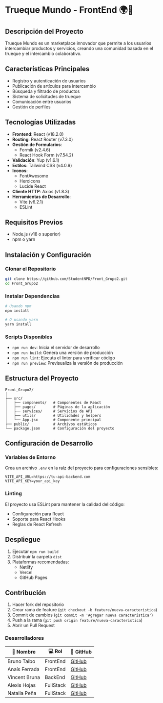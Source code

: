 # Trueque Mundo - FrontEnd 🌍🤝

## Descripción del Proyecto

Trueque Mundo es un marketplace innovador que permite a los usuarios intercambiar productos y servicios, creando una comunidad basada en el trueque y el intercambio colaborativo.

## Características Principales

- Registro y autenticación de usuarios
- Publicación de artículos para intercambio
- Búsqueda y filtrado de productos
- Sistema de solicitudes de trueque
- Comunicación entre usuarios
- Gestión de perfiles

## Tecnologías Utilizadas

- **Frontend**: React (v18.2.0)
- **Routing**: React Router (v7.3.0)
- **Gestión de Formularios**:
  - Formik (v2.4.6)
  - React Hook Form (v7.54.2)
- **Validación**: Yup (v1.6.1)
- **Estilos**: Tailwind CSS (v4.0.9)
- **Iconos**:
  - FontAwesome
  - Heroicons
  - Lucide React
- **Cliente HTTP**: Axios (v1.8.3)
- **Herramientas de Desarrollo**:
  - Vite (v6.2.1)
  - ESLint

## Requisitos Previos

- Node.js (v18 o superior)
- npm o yarn

## Instalación y Configuración

### Clonar el Repositorio

```bash
git clone https://github.com/StudentNPD/Front_Grupo2.git
cd Front_Grupo2
```

### Instalar Dependencias

```bash
# Usando npm
npm install

# O usando yarn
yarn install
```

### Scripts Disponibles

- `npm run dev`: Inicia el servidor de desarrollo
- `npm run build`: Genera una versión de producción
- `npm run lint`: Ejecuta el linter para verificar código
- `npm run preview`: Previsualiza la versión de producción

## Estructura del Proyecto

```
Front_Grupo2/
│
├── src/
│   ├── components/   # Componentes de React
│   ├── pages/        # Páginas de la aplicación
│   ├── services/     # Servicios de API
│   ├── utils/        # Utilidades y helpers
│   └── App.jsx       # Componente principal
├── public/           # Archivos estáticos
└── package.json      # Configuración del proyecto
```

## Configuración de Desarrollo

### Variables de Entorno

Crea un archivo `.env` en la raíz del proyecto para configuraciones sensibles:

```
VITE_API_URL=https://tu-api-backend.com
VITE_API_KEY=your_api_key
```

### Linting

El proyecto usa ESLint para mantener la calidad del código:

- Configuración para React
- Soporte para React Hooks
- Reglas de React Refresh

## Despliegue

1. Ejecutar `npm run build`
2. Distribuir la carpeta `dist`
3. Plataformas recomendadas:
   - Netlify
   - Vercel
   - GitHub Pages

## Contribución

1. Hacer fork del repositorio
2. Crear rama de feature (`git checkout -b feature/nueva-caracteristica`)
3. Commit de cambios (`git commit -m 'Agregar nueva característica'`)
4. Push a la rama (`git push origin feature/nueva-caracteristica`)
5. Abrir un Pull Request


### Desarrolladores
| 👤 Nombre | 💻 Rol | 🔗 GitHub |
| --------------------- | -------- | -------------------------------------------- |
| Bruno Taibo                | FrontEnd | [GitHub](https://github.com/BrunoTA278) |
| Anaís Ferrada | FrontEnd   | [GitHub](https://github.com/Ana-H25) |
| Vincent Bruna | BackEnd    | [GitHub](https://github.com/ZNK21) |
| Alexis Hojas | FullStack    | [GitHub](https://github.com/LexyysS) |
| Natalia Peña | FullStack    | [GitHub](https://github.com/StudentNPD) |
